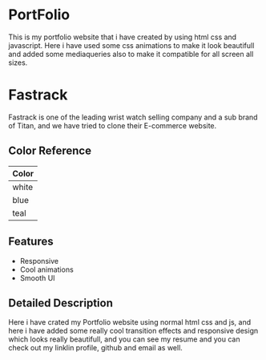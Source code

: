 # PortFolio
This is my portfolio website that i have created by using html css and javascript. Here i have used some css animations to make it look beautifull and added some mediaqueries also to make it compatible for all screen all sizes.

# Fastrack

Fastrack is one of the leading wrist watch selling company and a sub brand of Titan, and we have tried to clone their E-commerce website.





## Color Reference

| Color             | 
| ----------------- |
| white |
| blue |
| teal |



## Features

- Responsive 
- Cool animations
- Smooth UI


## Detailed Description
Here i have crated my Portfolio website using normal html css and js, and here i have added some really cool transition effects and responsive design which looks really beautifull, and you can see my resume and 
you can check out my linklin profile, github and email as well.
